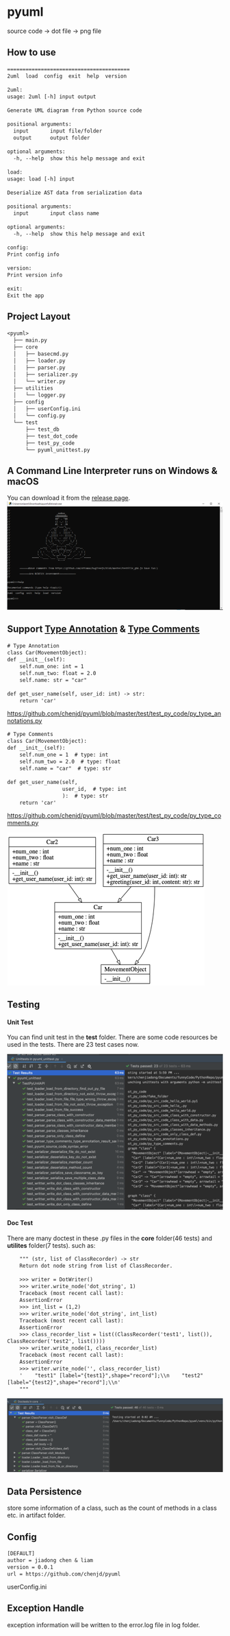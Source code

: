 # pyuml

source code -> dot file -> png file

## How to use


    ========================================
    2uml  load  config  exit  help  version

    2uml:
    usage: 2uml [-h] input output
    
    Generate UML diagram from Python source code

    positional arguments:
      input       input file/folder
      output      output folder

    optional arguments:
      -h, --help  show this help message and exit
    
    load:
    usage: load [-h] input
    
    Deserialize AST data from serialization data

    positional arguments:
      input       input class name

    optional arguments:
      -h, --help  show this help message and exit
      
    config:
    Print config info
    
    version:
    Print version info
    
    exit:
    Exit the app
      
## Project Layout
```none
<pyuml>
  ├── main.py
  ├── core
  │   ├── basecmd.py
  │   ├── loader.py
  │   ├── parser.py
  │   ├── serializer.py
  │   └── writer.py
  ├── utilities
  │   └── logger.py
  ├── config
  │   ├── userConfig.ini
  │   └── config.py
  └── test
      ├── test_db
      ├── test_dot_code
      ├── test_py_code
      └── pyuml_unittest.py
```
## A Command Line Interpreter runs on Windows & macOS
You can download it from the [release page](http://github.com/chenjd/pyuml/releases).
![](./result/exe_in_windows.png)
## Support [Type Annotation](https://docs.python.org/3/library/typing.html) & [Type Comments](https://www.python.org/dev/peps/pep-0484/#type-comments)

    # Type Annotation
    class Car(MovementObject):
    def __init__(self):
        self.num_one: int = 1
        self.num_two: float = 2.0
        self.name: str = "car"

    def get_user_name(self, user_id: int) -> str:
        return 'car'
https://github.com/chenjd/pyuml/blob/master/test/test_py_code/py_type_annotations.py

    # Type Comments 
    class Car(MovementObject):
    def __init__(self):
        self.num_one = 1  # type: int
        self.num_two = 2.0  # type: float
        self.name = "car"  # type: str

    def get_user_name(self,
                      user_id,  # type: int
                      ):  # type: str
        return 'car'
            
https://github.com/chenjd/pyuml/blob/master/test/test_py_code/py_type_comments.py
      
![](./result/uml0.png)


## Testing

#### Unit Test
You can find unit test in the **test** folder. There are some code resources be used in the tests. There are 23 test cases now.

![](./result/unittest_screenshot.png)




#### Doc Test
There are many doctest in these .py files in the **core** folder(46 tests) and **utilites** folder(7 tests). such as:

        """ (str, list of ClassRecorder) -> str
        Return dot node string from list of ClassRecorder.

        >>> writer = DotWriter()
        >>> writer.write_node('dot_string', 1)
        Traceback (most recent call last):
        AssertionError
        >>> int_list = (1,2)
        >>> writer.write_node('dot_string', int_list)
        Traceback (most recent call last):
        AssertionError
        >>> class_recorder_list = list((ClassRecorder('test1', list()), ClassRecorder('test2', list())))
        >>> writer.write_node(1, class_recorder_list)
        Traceback (most recent call last):
        AssertionError
        >>> writer.write_node('', class_recorder_list)
        '    "test1" [label="{test1}",shape="record"];\\n    "test2" [label="{test2}",shape="record"];\\n'
        """
        
![](./result/doctest_screenshot.png)


## Data Persistence
store some information of a class, such as the count of methods in a class etc. in artifact folder.

## Config
  
    [DEFAULT]
    author = jiadong chen & liam
    version = 0.0.1
    url = https://github.com/chenjd/pyuml
userConfig.ini


## Exception Handle
exception information will be written to the error.log file in log folder.

     





